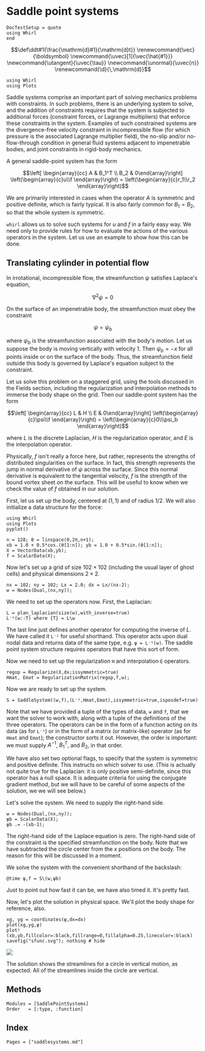 # Saddle point systems

```@meta
DocTestSetup = quote
using Whirl
end
```

```math
\def\ddt#1{\frac{\mathrm{d}#1}{\mathrm{d}t}}

\renewcommand{\vec}{\boldsymbol}
\newcommand{\uvec}[1]{\vec{\hat{#1}}}
\newcommand{\utangent}{\uvec{\tau}}
\newcommand{\unormal}{\uvec{n}}

\renewcommand{\d}{\,\mathrm{d}}
```


```@setup create
using Whirl
using Plots
```
Saddle systems comprise an important part of solving mechanics problems with
constraints. In such problems, there is an underlying system to solve, and the
addition of constraints requires that the system is subjected to additional
forces (constraint forces, or Lagrange multipliers) that enforce these constraints
in the system. Examples of such constrained systems are the divergence-free
velocity constraint in incompressible flow (for which pressure is the associated
Lagrange multiplier field), the no-slip and/or no-flow-through condition in
general fluid systems adjacent to impenetrable bodies, and joint constraints in
rigid-body mechanics.

A general saddle-point system has the form

$$\left[ \begin{array}{cc} A & B_1^T \\ B_2 & 0\end{array}\right] \left(\begin{array}{c}u\\f \end{array}\right) = \left(\begin{array}{c}r_1\\r_2 \end{array}\right)$$

We are primarily interested in cases when the operator $A$ is symmetric and positive definite,
which is fairly typical. It is also fairly common for $B_1 = B_2$, so that the
whole system is symmetric.

`whirl` allows us to solve such systems for $u$ and $f$ in a fairly easy way.
We need only to provide rules for how to evaluate the actions of the various
operators in the system. Let us use an example to show how this can be done.


## Translating cylinder in potential flow

In irrotational, incompressible flow, the streamfunction $\psi$ satisfies Laplace's equation,

$$\nabla^2 \psi = 0$$

On the surface of an impenetrable body, the streamfunction must obey the constraint

$$\psi = \psi_b$$

where $\psi_b$ is the streamfunction associated with the body's motion. Let us
suppose the body is moving vertically with velocity 1. Then $\psi_b = -x$ for all
points inside or on the surface of the body. Thus, the streamfunction field outside
this body is governed by Laplace's equation subject to the constraint.

Let us solve this problem on a staggered grid, using the tools discussed in
the Fields section, including the regularization and interpolation methods to
immerse the body shape on the grid. Then our saddle-point system has the form

$$\left[ \begin{array}{cc} L & H \\ E & 0\end{array}\right] \left(\begin{array}{c}\psi\\f \end{array}\right) = \left(\begin{array}{c}0\\\psi_b \end{array}\right)$$

where $L$ is the discrete Laplacian, $H$ is the regularization operator, and
$E$ is the interpolation operator.

Physically, $f$ isn't really a force here, but
rather, represents the strengths of distributed singularities on the surface.
In fact, this strength represents the jump in normal derivative of $\psi$ across
the surface. Since this normal derivative is equivalent to the tangential velocity,
$f$ is the strength of the bound vortex sheet on the surface. This will be useful
to know when we check the value of $f$ obtained in our solution.

First, let us set up the body, centered at $(1,1)$ and of radius $1/2$. We will
also initialize a data structure for the force:

```@setup saddle
using Whirl
using Plots
pyplot()
```

```@repl saddle
n = 128; θ = linspace(0,2π,n+1);
xb = 1.0 + 0.5*cos.(θ[1:n]); yb = 1.0 + 0.5*sin.(θ[1:n]);
X = VectorData(xb,yb);
f = ScalarData(X);
```

Now let's set up a grid of size $102\times 102$ (including the usual layer
of ghost cells) and physical dimensions $2\times 2$.

```@repl saddle
nx = 102; ny = 102; Lx = 2.0; dx = Lx/(nx-2);
w = Nodes(Dual,(nx,ny));
```

We need to set up the operators now. First, the Laplacian:
```@repl saddle
L = plan_laplacian(size(w),with_inverse=true)
L⁻¹(w::T) where {T} = L\w
```
The last line just defines another operator for computing the inverse of $L$. We
have called it `L⁻¹` for useful shorthand.
This operator acts upon dual nodal data and returns data of the same type, e.g.
`ψ = L⁻¹(w)`. The saddle point system structure requires operators that have this
sort of form.

Now we need to set up the regularization `H` and interpolation `E` operators.
```@repl saddle
regop = Regularize(X,dx;issymmetric=true)
Hmat, Emat = RegularizationMatrix(regop,f,w);
```

Now we are ready to set up the system.
```@repl saddle
S = SaddleSystem((w,f),(L⁻¹,Hmat,Emat),issymmetric=true,isposdef=true)
```
Note that we have provided a tuple of the types of data, `w` and `f`, that we want the solver
to work with, along with a tuple of the definitions of the three operators. The operators
can be in the form of a function acting on its data (as for `L⁻¹`) or in the form of a
matrix (or matrix-like) operator (as for `Hmat` and `Emat`); the constructor sorts it
out. However, the order is important: we must supply $A^{-1}$, $B_1^T$, and $B_2$, in
that order.

We have also
set two optional flags, to specify that the system is symmetric and positive definite.
This instructs on which solver to use. (This is actually not quite true for the Laplacian: it is only positive semi-definite, since this operator has a null space. It is
  adequate criteria for using the conjugate gradient method, but we will have to
  be careful of some aspects of the solution, we we will see below.)

Let's solve the system. We need to supply the right-hand side.
```@repl saddle
w = Nodes(Dual,(nx,ny));
ψb = ScalarData(X);
ψb .= -(xb-1);
```
The right-hand side of the Laplace equation is zero. The right-hand side of the
constraint is the specified streamfunction on the body. Note that we have
subtracted the circle center from the $x$ positions on the body. The reason for
this will be discussed in a moment.

We solve the system with the convenient shorthand of the backslash:
```@repl saddle
@time ψ,f = S\(w,ψb)
```
Just to point out how fast it can be, we have also timed it. It's pretty fast.

Now, let's plot the solution in physical space. We'll plot the body shape for
reference, also.
```@repl saddle
xg, yg = coordinates(ψ,dx=dx)
plot(xg,yg,ψ)
plot!(xb,yb,fillcolor=:black,fillrange=0,fillalpha=0.25,linecolor=:black)
savefig("sfunc.svg"); nothing # hide
```
![](sfunc.svg)

The solution shows the streamlines for a circle in vertical motion, as expected.
All of the streamlines inside the circle are vertical.

## Methods

```@autodocs
Modules = [SaddlePointSystems]
Order   = [:type, :function]
```

## Index

```@index
Pages = ["saddlesystems.md"]
```
